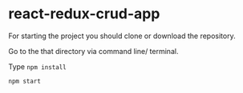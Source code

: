 # react-redux-crud-app

For starting the project you should clone or download the repository. 

Go to the that directory via command line/ terminal.

Type `npm install`

`npm start`
